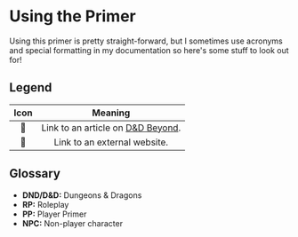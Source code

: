# Using the Primer

Using this primer is pretty straight-forward, but I sometimes use acronyms and special formatting in my documentation so here's some stuff to look out for!

## Legend

| Icon |                                          Meaning                                          |
| :--: | :---------------------------------------------------------------------------------------: |
|  🐉  | Link to an article on <a href="https://www.dndbeyond.com" target="_blank">D&D Beyond</a>. |
|  🔗  |                               Link to an external website.                                |

## Glossary

- **DND/D&D:** Dungeons & Dragons
- **RP:** Roleplay
- **PP:** Player Primer
- **NPC:** Non-player character
